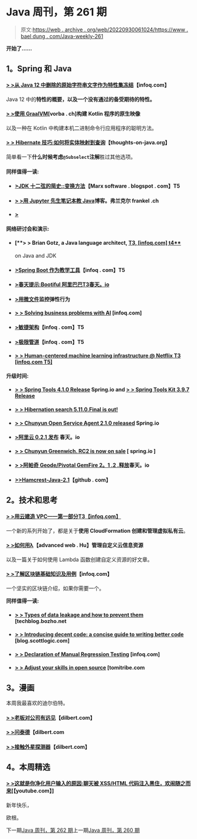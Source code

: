 # Java 周刊，第 261 期

> 原文:[https://web . archive . org/web/20220930061024/https://www . bael dung . com/Java-weekly-261](https://web.archive.org/web/20220930061024/https://www.baeldung.com/java-weekly-261)

**开始了……**

## **1。Spring 和 Java**

#### [**> >从 Java 12 中删除的原始字符串文字作为特性集冻结**](https://web.archive.org/web/20220626082359/https://www.infoq.com/news/2018/12/jdk-12-new-features)【infoq.com】

Java 12 中的**特性的概要，以及一个没有通过的备受期待的特性。**

#### **[> >使用 GraalVM](https://web.archive.org/web/20220626082359/https://vorba.ch/2018/native-kotlin-on-graalvm.html)**[vorba . ch]构建 Kotlin 程序的原生映像

以及一种在 Kotlin 中构建本机二进制命令行应用程序的聪明方法。

#### [**> > Hibernate 技巧:如何将实体映射到查询**](https://web.archive.org/web/20220626082359/https://thoughts-on-java.org/hibernate-tips-how-to-map-an-entity-to-a-query/)【thoughts-on-java.org】

简单看一下**什么时候考虑`@Subselect`注解**胜过其他选项。

#### **同样值得一读:**

*   #### [**>JDK 十二弦的简史::变换方法**](https://web.archive.org/web/20220626082359/https://marxsoftware.blogspot.com/2018/12/jdk12-string-transform.html)【Marx software . blogspot . com】T5

*   #### [**> >用 Jupyter 先生笔记本教 Java**](https://web.archive.org/web/20220626082359/https://blog.frankel.ch/teaching-java-jupyter-notebooks/)博客。弗兰克尔 frankel .ch

*   #### **[>](https://web.archive.org/web/20220626082359/http://andresalmiray.com/gaining-insight-into-a-gradle-build/)**

#### **网络研讨会和演示:**

*   #### [**> > Brian Gotz, a Java language architect, [ T3, [infoq.com] t4**](https://web.archive.org/web/20220626082359/https://www.infoq.com/podcasts/java-language-architect-brian-goetz)

    on Java and JDK
*   #### [**>Spring Boot 作为教学工具**](https://web.archive.org/web/20220626082359/https://www.infoq.com/presentations/teaching-spring-boot)【infoq . com】T5

*   #### [**>春天提示:Bootiful 阿里巴巴**T3春天。io](https://web.archive.org/web/20220626082359/https://spring.io/blog/2018/12/26/spring-tips-bootiful-alibaba)

*   #### [**>用微文件**](https://web.archive.org/web/20220626082359/https://blog.sebastian-daschner.com/entries/microprofile-fault-tolerance-metrics)监控弹性行为

*   #### [**> > Solving business problems with AI**](https://web.archive.org/web/20220626082359/https://www.infoq.com/presentations/ai-business-problems) [infoq.com]

*   #### [**>敏捷架构**](https://web.archive.org/web/20220626082359/https://www.infoq.com/presentations/agile-architecture-springone-2018)【infoq . com】T5

*   #### [**>极限管道**](https://web.archive.org/web/20220626082359/https://www.infoq.com/presentations/cf-pipeline-mastercard)【infoq . com】T5

*   #### [**> > Human-centered machine learning infrastructure @ Netflix** T3 [infoq.com T5]](https://web.archive.org/web/20220626082359/https://www.infoq.com/presentations/netflix-ml-infrastructure)

**升级时间:**

*   #### [**> > Spring Tools 4.1.0 Release**](https://web.archive.org/web/20220626082359/https://spring.io/blog/2018/12/21/spring-tools-4-1-0-released) Spring.io and [**> > Spring Tools Kit 3.9.7 Release**](https://web.archive.org/web/20220626082359/https://spring.io/blog/2018/12/21/spring-tool-suite-3-9-7-released)

*   #### [**> > Hibernation search 5.11.0.Final is out!**](https://web.archive.org/web/20220626082359/http://in.relation.to/2018/12/20/hibernate-search-5-11-0-Final/)

*   #### [**> > Chunyun Open Service Agent 2.1.0 released**](https://web.archive.org/web/20220626082359/https://spring.io/blog/2018/12/21/spring-cloud-open-service-broker-2-1-0-released) Spring.io

*   #### [**>阿里云 0.2.1 发布**](https://web.archive.org/web/20220626082359/https://spring.io/blog/2018/12/21/spring-cloud-for-alibaba-0-2-1-released) 春天。io

*   #### [**> > Chunyun Greenwich. RC2 is now on sale**](https://web.archive.org/web/20220626082359/https://spring.io/blog/2018/12/21/spring-cloud-greenwich-rc2-is-now-available) [ spring.io ]

*   #### [**> >阿帕奇 Geode/Pivotal GemFire 2。1 .2 .释放**](https://web.archive.org/web/20220626082359/https://spring.io/blog/2018/12/24/spring-session-for-apache-geode-pivotal-gemfire-2-1-2-release)春天。io

*   #### [**>>Hamcrest-Java-2.1**](https://web.archive.org/web/20220626082359/https://github.com/hamcrest/JavaHamcrest/releases)【github . com】

## **2。技术和思考**

#### [**> >用云建造 VPC——第一部分**T3【infoq.com】](https://web.archive.org/web/20220626082359/https://www.infoq.com/articles/aws-vpc-cloudformation)

一个新的系列开始了，都是关于**使用 CloudFormation 创建和管理虚拟私有云**。

#### [**> >如何用λ**](https://web.archive.org/web/20220626082359/https://advancedweb.hu/2018/12/25/cf_custom_res_lambda/)【advanced web . Hu】管理自定义云信息资源

以及一篇关于如何使用 Lambda 函数创建自定义资源的好文章。

#### [**> >了解区块链基础知识及用例**](https://web.archive.org/web/20220626082359/https://www.infoq.com/articles/blockchain-basics-use-cases)【infoq.com】

一个坚实的区块链介绍，如果你需要一个。

**同样值得一读:**

*   #### [**> > Types of data leakage and how to prevent them**](https://web.archive.org/web/20220626082359/https://techblog.bozho.net/types-of-data-breaches-and-how-to-prevent-them/) [techblog.bozho.net

*   #### [**> > Introducing decent code: a concise guide to writing better code**](https://web.archive.org/web/20220626082359/https://blog.scottlogic.com/2018/12/21/decent-code-a-concise-guide-to-writing-better-code.html) [blog.scottlogic.com]

*   #### [**> > Declaration of Manual Regression Testing**](https://web.archive.org/web/20220626082359/https://www.infoq.com/news/2018/12/manual-regression-testing) [infoq.com]

*   #### [**> > Adjust your skills in open source**](https://web.archive.org/web/20220626082359/https://www.tomitribe.com/blog/tweaking-your-skills-in-open-source/) [tomitribe.com

## **3。漫画**

本周我最喜欢的迪尔伯特。

#### [**> >老板对公司有远见**](https://web.archive.org/web/20220626082359/https://dilbert.com/strip/2018-12-26)【dilbert.com】

#### [**> >问泰德**](https://web.archive.org/web/20220626082359/https://dilbert.com/strip/2018-12-24)【dilbert.com

#### [**> >接触外星探测器**](https://web.archive.org/web/20220626082359/https://dilbert.com/strip/2018-12-21)【dilbert.com】

## **4。本周精选**

#### **[> >这就是你净化用户输入的原因:聊天被 XSS/HTML 代码注入黑住，欢闹随之而来](https://web.archive.org/web/20220626082359/https://www.youtube.com/watch?v=2GtbY1XWGlQ)**[【youtube.com】]

新年快乐，

欧根。

下一期[Java 周刊，第 262 期](/web/20220626082359/https://www.baeldung.com/java-weekly-262)上一期[Java 周刊，第 260 期](/web/20220626082359/https://www.baeldung.com/java-weekly-260)
